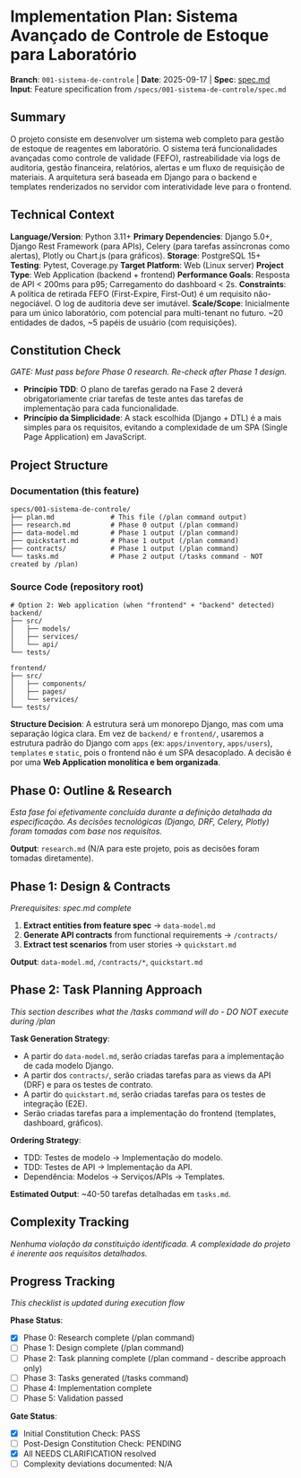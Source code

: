 
# Implementation Plan: Sistema Avançado de Controle de Estoque para Laboratório

**Branch**: `001-sistema-de-controle` | **Date**: 2025-09-17 | **Spec**: [spec.md](./spec.md)
**Input**: Feature specification from `/specs/001-sistema-de-controle/spec.md`

## Summary
O projeto consiste em desenvolver um sistema web completo para gestão de estoque de reagentes em laboratório. O sistema terá funcionalidades avançadas como controle de validade (FEFO), rastreabilidade via logs de auditoria, gestão financeira, relatórios, alertas e um fluxo de requisição de materiais. A arquitetura será baseada em Django para o backend e templates renderizados no servidor com interatividade leve para o frontend.

## Technical Context
**Language/Version**: Python 3.11+
**Primary Dependencies**: Django 5.0+, Django Rest Framework (para APIs), Celery (para tarefas assíncronas como alertas), Plotly ou Chart.js (para gráficos).
**Storage**: PostgreSQL 15+
**Testing**: Pytest, Coverage.py
**Target Platform**: Web (Linux server)
**Project Type**: Web Application (backend + frontend)
**Performance Goals**: Resposta de API < 200ms para p95; Carregamento do dashboard < 2s.
**Constraints**: A política de retirada FEFO (First-Expire, First-Out) é um requisito não-negociável. O log de auditoria deve ser imutável.
**Scale/Scope**: Inicialmente para um único laboratório, com potencial para multi-tenant no futuro. ~20 entidades de dados, ~5 papéis de usuário (com requisições).

## Constitution Check
*GATE: Must pass before Phase 0 research. Re-check after Phase 1 design.*

- **Princípio TDD**: O plano de tarefas gerado na Fase 2 deverá obrigatoriamente criar tarefas de teste antes das tarefas de implementação para cada funcionalidade.
- **Princípio da Simplicidade**: A stack escolhida (Django + DTL) é a mais simples para os requisitos, evitando a complexidade de um SPA (Single Page Application) em JavaScript.

## Project Structure

### Documentation (this feature)
```
specs/001-sistema-de-controle/
├── plan.md              # This file (/plan command output)
├── research.md          # Phase 0 output (/plan command)
├── data-model.md        # Phase 1 output (/plan command)
├── quickstart.md        # Phase 1 output (/plan command)
├── contracts/           # Phase 1 output (/plan command)
└── tasks.md             # Phase 2 output (/tasks command - NOT created by /plan)
```

### Source Code (repository root)
```
# Option 2: Web application (when "frontend" + "backend" detected)
backend/
├── src/
│   ├── models/
│   ├── services/
│   └── api/
└── tests/

frontend/
├── src/
│   ├── components/
│   ├── pages/
│   └── services/
└── tests/
```

**Structure Decision**: A estrutura será um monorepo Django, mas com uma separação lógica clara. Em vez de `backend/` e `frontend/`, usaremos a estrutura padrão do Django com `apps` (ex: `apps/inventory`, `apps/users`), `templates` e `static`, pois o frontend não é um SPA desacoplado. A decisão é por uma **Web Application monolítica e bem organizada**.

## Phase 0: Outline & Research
*Esta fase foi efetivamente concluída durante a definição detalhada da especificação. As decisões tecnológicas (Django, DRF, Celery, Plotly) foram tomadas com base nos requisitos.*

**Output**: `research.md` (N/A para este projeto, pois as decisões foram tomadas diretamente).

## Phase 1: Design & Contracts
*Prerequisites: spec.md complete*

1.  **Extract entities from feature spec** → `data-model.md`
2.  **Generate API contracts** from functional requirements → `/contracts/`
3.  **Extract test scenarios** from user stories → `quickstart.md`

**Output**: `data-model.md`, `/contracts/*`, `quickstart.md`

## Phase 2: Task Planning Approach
*This section describes what the /tasks command will do - DO NOT execute during /plan*

**Task Generation Strategy**:
- A partir do `data-model.md`, serão criadas tarefas para a implementação de cada modelo Django.
- A partir dos `contracts/`, serão criadas tarefas para as views da API (DRF) e para os testes de contrato.
- A partir do `quickstart.md`, serão criadas tarefas para os testes de integração (E2E).
- Serão criadas tarefas para a implementação do frontend (templates, dashboard, gráficos).

**Ordering Strategy**:
- TDD: Testes de modelo -> Implementação do modelo.
- TDD: Testes de API -> Implementação da API.
- Dependência: Modelos -> Serviços/APIs -> Templates.

**Estimated Output**: ~40-50 tarefas detalhadas em `tasks.md`.

## Complexity Tracking
*Nenhuma violação da constituição identificada. A complexidade do projeto é inerente aos requisitos detalhados.*

## Progress Tracking
*This checklist is updated during execution flow*

**Phase Status**:
- [X] Phase 0: Research complete (/plan command)
- [ ] Phase 1: Design complete (/plan command)
- [ ] Phase 2: Task planning complete (/plan command - describe approach only)
- [ ] Phase 3: Tasks generated (/tasks command)
- [ ] Phase 4: Implementation complete
- [ ] Phase 5: Validation passed

**Gate Status**:
- [X] Initial Constitution Check: PASS
- [ ] Post-Design Constitution Check: PENDING
- [X] All NEEDS CLARIFICATION resolved
- [ ] Complexity deviations documented: N/A
